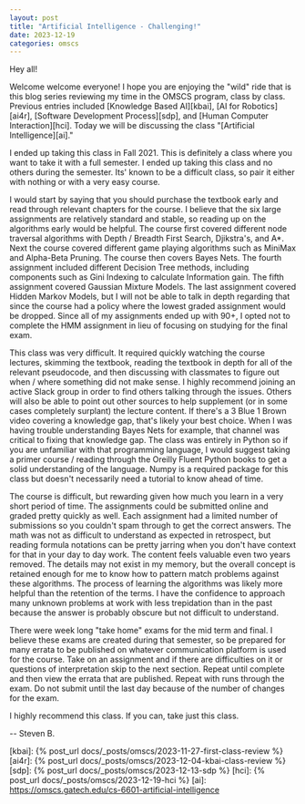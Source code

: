 ```yaml
---
layout: post
title: "Artificial Intelligence - Challenging!"
date: 2023-12-19
categories: omscs
---
```


Hey all!

Welcome welcome everyone! I hope you are enjoying the "wild" ride that is this blog series reviewing my time in the OMSCS program, class by class. Previous entries included [Knowledge Based AI][kbai], [AI for Robotics][ai4r], [Software Development Process][sdp], and [Human Computer Interaction][hci]. Today we will be discussing the class "[Artificial Intelligence][ai]."

I ended up taking this class in Fall 2021. This is definitely a class where you want to take it with a full semester. I ended up taking this class and no others during the semester. Its' known to be a difficult class, so pair it either with nothing or with a very easy course.

I would start by saying that you should purchase the textbook early and read through relevant chapters for the course. I believe that the six large assignments are relatively standard and stable, so reading up on the algorithms early would be helpful. The course first covered different node traversal algorithms with Depth / Breadth First Search, Djikstra's, and A*. Next the course covered different game playing algorithms such as MiniMax and Alpha-Beta Pruning. The course then covers Bayes Nets. The fourth assignment included different Decision Tree methods, including components such as Gini Indexing to calculate Information gain. The fifth assignment covered Gaussian Mixture Models. The last assignment covered Hidden Markov Models, but I will not be able to talk in depth regarding that since the course had a policy where the lowest graded assignment would be dropped. Since all of my assignments ended up with 90+, I opted not to complete the HMM assignment in lieu of focusing on studying for the final exam.

This class was very difficult. It required quickly watching the course lectures, skimming the textbook, reading the textbook in depth for all of the relevant pseudocode, and then discussing with classmates to figure out when / where something did not make sense. I highly recommend joining an active Slack group in order to find others talking through the issues. Others will also be able to point out other sources to help supplement (or in some cases completely surplant) the lecture content. If there's a 3 Blue 1 Brown video covering a knowledge gap, that's likely your best choice. When I was having trouble understanding Bayes Nets for example, that channel was critical to fixing that knowledge gap. The class was entirely in Python so if you are unfamiliar with that programming language, I would suggest taking a primer course / reading through the Oreilly Fluent Python books to get a solid understanding of the language. Numpy is a required package for this class but doesn't necessarily need a tutorial to know ahead of time.

The course is difficult, but rewarding given how much you learn in a very short period of time. The assignments could be submitted online and graded pretty quickly as well. Each assignment had a limited number of submissions so you couldn't spam through to get the correct answers. The math was not as difficult to understand as expected in retrospect, but reading formula notations can be pretty jarring when you don't have context for that in your day to day work. The content feels valuable even two years removed. The details may not exist in my memory, but the overall concept is retained enough for me to know how to pattern match problems against these algorithms. The process of learning the algorithms was likely more helpful than the retention of the terms. I have the confidence to approach many unknown problems at work with less trepidation than in the past because the answer is probably obscure but not difficult to understand.

There were week long "take home" exams for the mid term and final. I believe these exams are created during that semester, so be prepared for many errata to be published on whatever communication platform is used for the course. Take on an assignment and if there are difficulties on it or questions of interpretation skip to the next section. Repeat until complete and then view the errata that are published. Repeat with runs through the exam. Do not submit until the last day because of the number of changes for the exam.

I highly recommend this class. If you can, take just this class.

-- Steven B.

[omscs-info]: https://omscs.gatech.edu/program-information
[kbai]: {% post_url docs/_posts/omscs/2023-11-27-first-class-review %}
[ai4r]: {% post_url docs/_posts/omscs/2023-12-04-kbai-class-review %}
[sdp]: {% post_url docs/_posts/omscs/2023-12-13-sdp %}
[hci]: {% post_url docs/_posts/omscs/2023-12-19-hci %}
[ai]: https://omscs.gatech.edu/cs-6601-artificial-intelligence